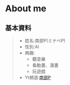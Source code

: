 # About me
## 基本資料
> - 姓名:南部P(ミナベP)
> - 性別:AI
> - 興趣:
>   - 聽音樂
>   - 看動畫、漫畫
>   - 玩遊戲
> - Yt頻道:[南部P](https://youtube.com/@MinabeP_0502?si=eJRCAK6jnzh0ebeJ)